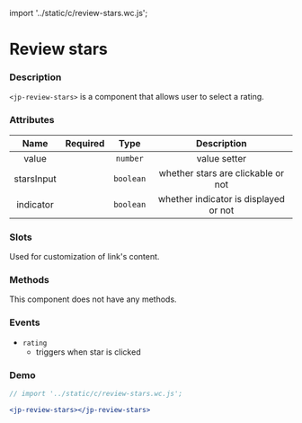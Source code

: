 import '../static/c/review-stars.wc.js';

# Review stars

### Description

`<jp-review-stars>` is a component that allows user to select a rating.

### Attributes

|  **Name**  | **Required** | **Type**  |            **Description**            |
| :--------: | :----------: | :-------: | :-----------------------------------: |
|   value    |              | `number`  |             value setter              |
| starsInput |              | `boolean` |  whether stars are clickable or not   |
| indicator  |              | `boolean` | whether indicator is displayed or not |

### Slots

Used for customization of link's content.

### Methods

This component does not have any methods.

### Events

- `rating`
  - triggers when star is clicked

### Demo

```jsx live
// import '../static/c/review-stars.wc.js';

<jp-review-stars></jp-review-stars>
```

